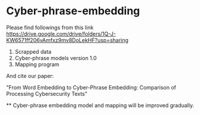 # Cyber-phrase-embedding
Please find followings from this link https://drive.google.com/drive/folders/1Q-J-KW6571ff206vAmfxz9mv8DoLekHF?usp=sharing

  1. Scrapped data
  2. Cyber-phrase models version 1.0
  3. Mapping program


And cite our paper:
   
   "From Word Embedding to Cyber-Phrase Embedding: Comparison of Processing Cybersecurity Texts"
   

** Cyber-phrase embedding model and mapping will be improved gradually.
